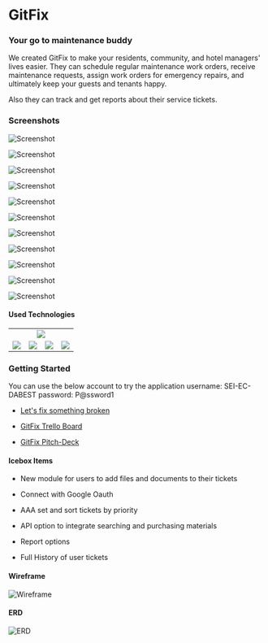 # GitFix
### Your go to maintenance buddy

We created GitFix to make your residents, community, and hotel managers' lives easier.
They can schedule regular maintenance work orders, receive maintenance requests, assign work orders for emergency repairs, and ultimately keep your guests and tenants happy.

Also they can track and get reports about their service tickets.

### Screenshots

![Screenshot](https://i.imgur.com/TTCMuma.png)

![Screenshot](https://i.imgur.com/KrHQvx1.png)

![Screenshot](https://i.imgur.com/GOD3tWb.png)

![Screenshot](https://i.imgur.com/g4iV5RF.png)

![Screenshot](https://i.imgur.com/hauyi5l.png)

![Screenshot](https://i.imgur.com/lwuKCJH.png)

![Screenshot](https://i.imgur.com/rFobxQg.png)

![Screenshot](https://i.imgur.com/mEm9mbV.png)

![Screenshot](https://i.imgur.com/I21514k.png)

![Screenshot](https://i.imgur.com/FCfpyEa.png)

![Screenshot](https://i.imgur.com/t0NpXeK.png)


#### Used Technologies

<table>
<tr>
<td colspan="4" align="center">
<img src="https://icon-library.com/images/django-icon/django-icon-7.jpg">
</td>
</tr>
<tr>
<td>
<img src="https://zachthecoder.com/heroku.png">
</td>
<td>
<img src="https://www.p92.co.uk/binaries/content/gallery/p92website/technologies/htmlcssjs-overview.png">
</td>
<td>
<img src="https://res.cloudinary.com/practicaldev/image/fetch/s--gaI7Ff9D--/c_limit%2Cf_auto%2Cfl_progressive%2Cq_auto%2Cw_880/https://thepracticaldev.s3.amazonaws.com/i/6lu26u1oaysf8cdfiiux.png">
</td>
<td>
<img src="https://bestofjs.org/logos/bulma.svg">
</td>
</tr>
</table>

### Getting Started

You can use the below account to try the application
username: SEI-EC-DABEST
password: P@ssword1

* [Let's fix something broken](https://gitfix.herokuapp.com/)

* [GitFix Trello Board](https://trello.com/b/ast4CswJ/gitfix)

* [GitFix Pitch-Deck](https://docs.google.com/presentation/d/1-oQpJnpJCAoAk-xeG7vLiwSd8eARFUz55D3za1gpNfk/edit?usp=sharing)

#### Icebox Items

* New module for users to add files and documents to their tickets

* Connect with Google Oauth

* AAA set and sort tickets by priority

* API option to integrate searching and purchasing materials

* Report options

* Full History of user tickets

#### Wireframe

![Wireframe](https://i.imgur.com/QK1pxPj.png)

#### ERD
![ERD](https://i.imgur.com/dNbYEMZ.png)


